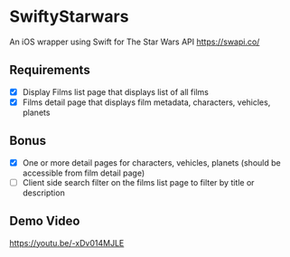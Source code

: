 # SwiftyStarwars
An iOS wrapper using Swift for The Star Wars API https://swapi.co/


## Requirements ##
- [x] Display Films list page that displays list of all films
- [x] Films detail page that displays film metadata, characters, vehicles, planets

## Bonus ##
- [x] One or more detail pages for characters, vehicles, planets (should be accessible from film detail page)
- [ ] Client side search filter on the films list page to filter by title or description

## Demo Video ##
https://youtu.be/-xDv014MJLE
